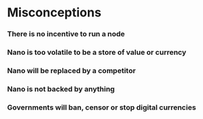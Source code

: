 # Misconceptions

### There is no incentive to run a node

### Nano is too volatile to be a store of value or currency

### Nano will be replaced by a competitor

### Nano is not backed by anything

### Governments will ban, censor or stop digital currencies

